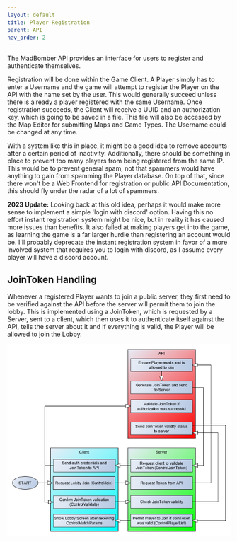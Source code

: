 ```yaml
---
layout: default
title: Player Registration
parent: API
nav_order: 2
---
```


The MadBomber API provides an interface for users to register and authenticate themselves. 

Registration will be done within the Game Client. A Player simply has to enter a Username and the game will attempt to register the Player on the API with the name set by the user. This would generally succeed unless there is already a player registered with the same Username. Once registration succeeds, the Client will receive a UUID and an authorization key, which is going to be saved in a file. This file will also be accessed by the Map Editor for submitting Maps and Game Types. The Username could be changed at any time.

With a system like this in place, it might be a good idea to remove accounts after a certain period of inactivity. Additionally, there should be something in place to prevent too many players from being registered from the same IP. This would be to prevent general spam, not that spammers would have anything to gain from spamming the Player database. On top of that, since there won't be a Web Frontend for registration or public API Documentation, this should fly under the radar of a lot of spammers.

**2023 Update:** Looking back at this old idea, perhaps it would make more sense to implement a simple 'login with discord' option. Having this no effort instant registration system might be nice, but in reality it has caused more issues than benefits. It also failed at making players get into the game, as learning the game is a far larger hurdle than registering an account would be. I'll probably deprecate the instant registration system in favor of a more involved system that requires you to login with discord, as I assume every player will have a discord account.

JoinToken Handling
------------------

Whenever a registered Player wants to join a public server, they first need to be verified against the API before the server will permit them to join the lobby. This is implemented using a JoinToken, which is requested by a Server, sent to a client, which then uses it to authenticate itself against the API, tells the server about it and if everything is valid, the Player will be allowed to join the Lobby.

![](/assets/img/net/mbapi-jointoken-flow.png)
